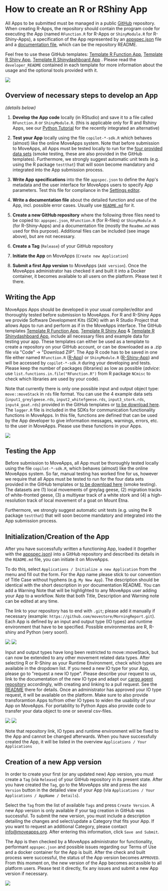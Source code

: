 # How to create an R or RShiny App

All Apps to be submitted must be managed in a public [GitHub](https://github.com) repository. When creating R-Apps, the repository should contain the program code for executing the App (named `RFunction.R` for R-Apps or `ShinyModule.R` for R-Shiny-Apps), a specification of the App represented by an [appspec.json](appspec.md) file and a [documentation file](README_file_description.md), which can be the repository README. 

Feel free to use these GitHub templates: [Template R Function App](https://github.com/movestore/Template_R_Function_App ':ignore'), [Template R Shiny App](https://github.com/movestore/Template_R_Shiny_App ':ignore'), [Template R Shinydashboard App](https://github.com/movestore/Template_R_Shinydashboard_App ':ignore') . Please read the `developer_README` contained in each template for more information about the usage and the optional tools provided with it.
     

![](../files/Appdevel_github.png)


## Overview of necessary steps to develop an App
*(details below)*

1. **Develop the App code** locally (in RStudio) and save it to a file called `RFunction.R` or `ShinyModule.R`. (this is applicable only for R and Rshiny Apps, see our [Python Tutorial](create_py_app.md) for the recently integrated an alternative)

2. **Test your App** locally using the file `copilot-*-sdk.R` which behaves (almost) like the online MoveApps system. Note that before submission to MoveApps, all Apps must be tested locally to run for the [four provided data sets](https://docs.moveapps.org/files/inputs_MoveApps_SmokeTesting_Nov2022.zip) (smoke testing, these are also provided in the GitHub templates). Furthermore, we strongly suggest automatic unit tests (e.g. using the R package `testthat`) that will soon become mandatory and integrated into the App submission process.  

3. **Write App specifications** into the file `appspec.json` to define the App's metadata and the user interface for MoveApps users to specify App parameters. Test this file for compliance in the [Settings editor](https://www.moveapps.org/apps/settingseditor ':ignore').

4. **Write a documentation file** about the detailed function and use of the App, incl. possible error cases. Usually use [`README.md`](README_file_description.md) for it.

5. **Create a new GitHub repository** where the following three files need to be copied to: `appspec.json`, `RFunction.R` (for R-files) or `ShinyModule.R` (for R-Shiny-Apps) and a documentation file (mostly the `Readme.md` was used for this purpose). Additional files can be included (see image above), but are not necessary.

6. **Create a Tag** (`Release`) of your GitHub repository

7. **Initiate the App** on MoveApps (`Create new Application`)

8. **Submit a first App version** to MoveApps (`Add version`). Once the MoveApps administrator has checked it and built it into a Docker container, it becomes available to all users on the platform. Please test it there.


## Writing the App
MoveApps Apps should be developed in your usual compiler/editor and thoroughly tested before submission to MoveApps. For R and R-Shiny Apps we provide Software Development Kits (SDK) with an R Studio Project that allows Apps to run and perform as if in the MoveApps interface. The GitHub templates [Template R Function App](https://github.com/movestore/Template_R_Function_App ':ignore'), [Template R Shiny App](https://github.com/movestore/Template_R_Shiny_App ':ignore') & [Template R Shinydashboard App](https://github.com/movestore/Template_R_Shinydashboard_App ':ignore'), include all necessary files and example data for testing your app. These templates can either be used as a template to create a repository on your GitHub account, or can be downloaded as a .zip file via "Code" -> "Download ZIP". 
The App R code has to be saved in one file either named `RFunction.R` ([R-App](copilot-r-sdk.md)) or `ShinyModule.R` ([R-Shiny-App](copilot-shiny-sdk.md)) and will be accessed by `copilot-*-sdk.R` during your developing and tests. Please keep the number of packages (libraries) as low as possible (*advice*: use `list.functions.in.file("RFunction.R")` from R package `NCmisc` to check which libraries are used by your code).

Note that currently there is only one possible input and output object type: `move::moveStack` in `rds` file format. You can use the 4 example data sets (`input1_greylgeese.rds`, `input2_whitefgeese.rds`, `input3_stork.rds`, `input4_goat.rds`) provided in the GitHub templates or [to be download here](https://docs.moveapps.org/files/inputs_MoveApps_SmokeTesting_Nov2022.zip). The `logger.R` file is included in the SDKs for communication functionality functions in MoveApps. In this file, functions are defined that can be used by the App developer to give information messages, warnings, errors, etc. to the user in MoveApps. Please use these functions in your Apps.

![](../files/Appdevel_rstudio.png)

## Testing the App
Before submission to MoveApps, all App must be thoroughly tested locally using the file `copilot-*-sdk.R`, which behaves (almost) like the online MoveApps system. So far, manual testing has worked fine for us, however we require that all Apps must be tested to run for the four data sets provided in the GitHub templates or [to be download here](https://docs.moveapps.org/files/inputs_MoveApps_SmokeTesting_Nov2022.zip) (smoke testing). The datasets are (1) local movements of greylag geese, (2) migration tracks of white-fronted geese, (3) a multiyear track of a white stork and (4) a high-resolution track of local movement of a goat on Mount Etna. 

Furthermore, we strongly suggest automatic unit tests (e.g. using the R package `testthat`) that will soon become mandatory and integrated into the App submission process.  

## Initialization/Creation of the App
After you have successfully written a functioning App, loaded it (together with the [appspec.json](appspec.md)) into a GitHub repository and described its details in the `README.md` file, you can initiate it on MoveApps.

To do this, select `Applications / Initialize a new Application` from the menu and fill out the form. For the App name please stick to our convention of Title Case without hyphens (e.g. `My New App`). The description should be identical with the short description in yor documentation README. You can add a Warning Note that will be highlighted to any MoveApps user adding your App to a workflow. Note that both Title, Description and Warning note can be edited at any time.

The link to your repository has to end with `.git`; please add it manually if necessary (example: `https://github.com/movestore/MorningReport.git`). 
Each App is defined by an input and output type (IO types) and runtime environment that have to be specified. Possible environmentas are R, R-shiny and Python (very soon!). 

![](../files/initializeApp.png)
![](../files/InitApp_IOtype.png)

Input and output types have long been restricted to move::moveStack, but can now be extended to any other movement related data types. After selecting R or R-Shiny as your Runtime Environment, check which types are available in the dropdown list. If you need a new IO type for your App, please go to "request a new IO type". Please describe your request to us, link to the documentation of the new IO type and adapt our [cargo agent repository](https://github.com/movestore/cargo-agent-r) accordingly, with creating and linking to a pull request. See the [README](https://github.com/movestore/cargo-agent-r#readme) there for details. Once an administrator has approved your IO type request, it will be available on the platform. Make sure to also provide transforamtion Apps to/from other IO types to widen the usability of your App on MoveApps. For portability to Python Apps also provide code to transfer your data object to one or several csv-files.

![](../files/ReqNewIOtype.png)
![](../files/ReqNewIOtype2.png)

Note that repository link, IO types and runtime environment will be fixed to the App and cannot be changed afterwards. When you have successfully created the App, it will be listed in the overview `Applications / Your Applications`


## Creation of a new App version
In order to create your first (or any updated new) App version, you must create a `Tag` (via `Release`) of your GitHub repository in its present state. After you have created the `Tag`, go to the MoveApps site and press the `Add Version` button in the detailed view of your App (via `Applications / Your Applications / AppName / Details`).

Select the `Tag` from the list of available `Tags` and press `Create Version`. A new App version is only available if your tag creation in GitHub was successful. To submit the new version, you must include a description detailing the changes and select/update a Category that fits your App. If you want to request an additional Category, please contact info@moveapps.org. After entering this information, click `Save and Submit`.

The App is then checked by a MoveApps administrator for functionality, performant `appspec.json` and possible issues regarding our Terms of Use and a docker container for the App is built. After the check and built process were successful, the status of the App version becomes `APPROVED`. From this moment on, the new version of the App becomes accessible to all platform users. Please test it directly, fix any issues and submit a new App version if necessary.

![](../files/Appdevel_createNewAppVersion.png)
